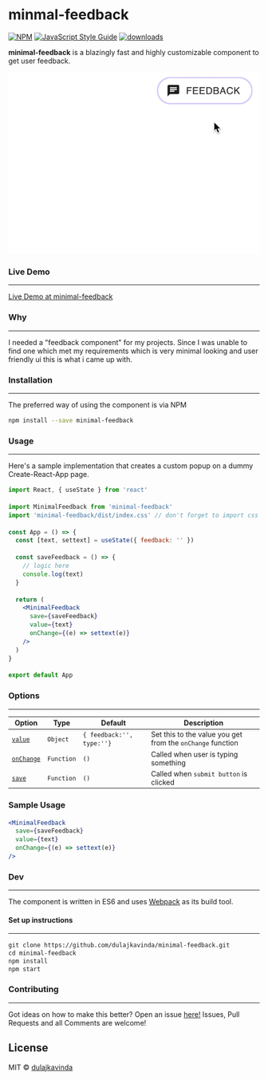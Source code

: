# minmal-feedback

[![NPM](https://img.shields.io/npm/v/minimal-feedback.svg)](https://www.npmjs.com/package/minimal-feedback) [![JavaScript Style Guide](https://img.shields.io/badge/code_style-standard-brightgreen.svg)](https://standardjs.com) [ ![downloads](https://img.shields.io/npm/dt/pdf-lecture.svg)](https://www.npmjs.org/package/pdf-lecture)

**minimal-feedback** is a blazingly fast and highly customizable component to get user feedback.

<p align="center">
  <img src="src/demo.gif" alt="animated" />
</p>

### Live Demo

---

[Live Demo at minimal-feedback](http://dulajkavinda.me/minimal-feedback/)

### Why

---

I needed a "feedback component" for my projects. Since I was unable to find one which met my requirements which is very minimal looking and user friendly ui this is what i came up with.

### Installation

---

The preferred way of using the component is via NPM

```bash
npm install --save minimal-feedback
```

### Usage

---

Here's a sample implementation that creates a custom popup on a dummy Create-React-App page.

```jsx
import React, { useState } from 'react'

import MinimalFeedback from 'minimal-feedback'
import 'minimal-feedback/dist/index.css' // don't forget to import css

const App = () => {
  const [text, settext] = useState({ feedback: '' })

  const saveFeedback = () => {
    // logic here
    console.log(text)
  }

  return (
    <MinimalFeedback
      save={saveFeedback}
      value={text}
      onChange={(e) => settext(e)}
    />
  )
}

export default App
```

### Options

---

| Option                  | Type       | Default                   | Description                                                |
| ----------------------- | ---------- | ------------------------- | ---------------------------------------------------------- |
| [`value`](#value)       | `Object`   | `{ feedback:'', type:''}` | Set this to the value you get from the `onChange` function |
| [`onChange`](#onChange) | `Function` | `()`                      | Called when user is typing something                       |
| [`save`](#save)         | `Function` | `()`                      | Called when `submit button` is clicked                     |

### Sample Usage

```jsx
<MinimalFeedback
  save={saveFeedback}
  value={text}
  onChange={(e) => settext(e)}
/>
```

### Dev

---

The component is written in ES6 and uses [Webpack](http://webpack.github.io/) as its build tool.

#### Set up instructions

---

```
git clone https://github.com/dulajkavinda/minimal-feedback.git
cd minimal-feedback
npm install
npm start
```

### Contributing

---

Got ideas on how to make this better? Open an issue [here!](https://github.com/dulajkavinda/minimal-feedback/issues)
Issues, Pull Requests and all Comments are welcome!

## License

MIT © [dulajkavinda](https://github.com/dulajkavinda/minimal-feedback/blob/master/LICENSE)
